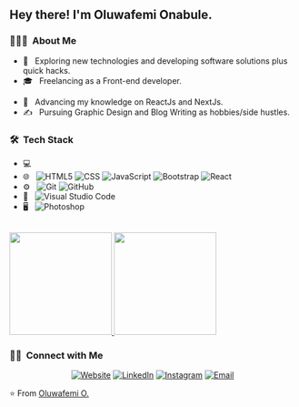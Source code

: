 <!-- <img src="https://raw.githubusercontent.com/AVS1508/AVS1508/master/assets/Aditya%20Vikram%20Singh%20Banner.png">
 -->
<h2> Hey there! I'm Oluwafemi Onabule.</h2>

<h3> 👨🏻‍💻 &nbsp;About Me </h3>

- 🤔 &nbsp; Exploring new technologies and developing software solutions plus quick hacks.
- 🎓 &nbsp; Freelancing as a Front-end developer.
<!-- - 💼 &nbsp; Working as a Business Development Associate at VirtuBox InfoTech Private Limited. -->
- 🌱 &nbsp; Advancing my knowledge on ReactJs and NextJs.
- ✍️ &nbsp; Pursuing Graphic Design and Blog Writing as hobbies/side hustles.

<h3> 🛠 &nbsp;Tech Stack</h3>

- 💻 &nbsp;
- 🌐 &nbsp;
  ![HTML5](https://img.shields.io/badge/-HTML5-333333?style=flat&logo=HTML5)
  ![CSS](https://img.shields.io/badge/-CSS-333333?style=flat&logo=CSS3&logoColor=1572B6)
  ![JavaScript](https://img.shields.io/badge/-JavaScript-333333?style=flat&logo=javascript)
  ![Bootstrap](https://img.shields.io/badge/-Bootstrap-333333?style=flat&logo=bootstrap&logoColor=563D7C)
  ![React](https://img.shields.io/badge/-React-333333?style=flat&logo=react)
- ⚙️ &nbsp;
  ![Git](https://img.shields.io/badge/-Git-333333?style=flat&logo=git)
  ![GitHub](https://img.shields.io/badge/-GitHub-333333?style=flat&logo=github)
- 🔧 &nbsp;
  ![Visual Studio Code](https://img.shields.io/badge/-Visual%20Studio%20Code-333333?style=flat&logo=visual-studio-code&logoColor=007ACC)
- 🖥 &nbsp;
  ![Photoshop](https://img.shields.io/badge/-Photoshop-333333?style=flat&logo=adobe-photoshop)

<br/>

<a href="https://github.com/nairateam">
  <img height="180em" src="https://github-readme-stats.vercel.app/api?username=nairateam&theme=buefy&show_icons=true" />
  <img height="180em" src="https://github-readme-stats.vercel.app/api/top-langs/?username=nairateam&theme=buefy&layout=compact" />
</a>

<br/>

<h3> 🤝🏻 &nbsp;Connect with Me </h3>

<p align="center">
<a href="https://www.femi.dev/"><img alt="Website" src="https://img.shields.io/badge/Website-www.femi.dev-blue?style=flat-square&logo=google-chrome"></a>
<a href="https://www.linkedin.com/in/olamilekan-onabule-b60ba6201/"><img alt="LinkedIn" src="https://img.shields.io/badge/LinkedIn-Onabule%20Oluwafemi%20Olamilekan-blue?style=flat-square&logo=linkedin"></a>
<a href="https://www.instagram.com/femi.dev/"><img alt="Instagram" src="https://img.shields.io/badge/Instagram-femi.dev-blue?style=flat-square&logo=instagram"></a>
<a href="mailto:platvipez@gmail.com"><img alt="Email" src="https://img.shields.io/badge/Email-platvipez@gmail.com-blue?style=flat-square&logo=gmail"></a>
</p>

⭐️ From [Oluwafemi O.](https://github.com/nairateam)
